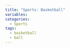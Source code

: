 ```yaml
---
title: "Sports: Basketball"
variables:
categories:
  - Sports
tags:
  - basketball
  - ball
---
```

